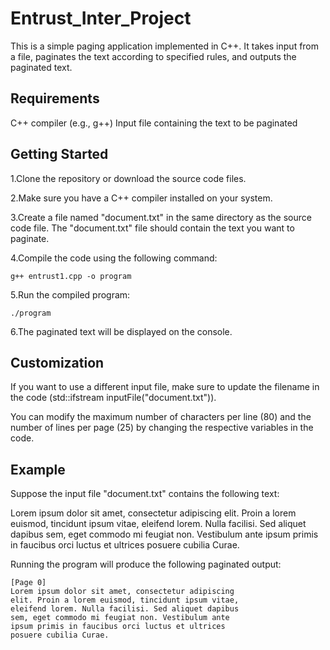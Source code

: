 # Entrust_Inter_Project
This is a simple paging application implemented in C++. It takes input from a file, paginates the text according to specified rules, and outputs the paginated text.

## Requirements
C++ compiler (e.g., g++)
Input file containing the text to be paginated

## Getting Started
1.Clone the repository or download the source code files.

2.Make sure you have a C++ compiler installed on your system.

3.Create a file named "document.txt" in the same directory as the source code file. The "document.txt" file should contain the text you want to paginate.

4.Compile the code using the following command:

```
g++ entrust1.cpp -o program
```

5.Run the compiled program:
```
./program
```

6.The paginated text will be displayed on the console.

## Customization

If you want to use a different input file, make sure to update the filename in the code (std::ifstream inputFile("document.txt")).

You can modify the maximum number of characters per line (80) and the number of lines per page (25) by changing the respective variables in the code.

## Example
Suppose the input file "document.txt" contains the following text:

Lorem ipsum dolor sit amet, consectetur adipiscing elit. Proin a lorem euismod, tincidunt ipsum vitae, eleifend lorem. Nulla facilisi. Sed aliquet dapibus sem, eget commodo mi feugiat non. Vestibulum ante ipsum primis in faucibus orci luctus et ultrices posuere cubilia Curae.

Running the program will produce the following paginated output:
```
[Page 0]
Lorem ipsum dolor sit amet, consectetur adipiscing
elit. Proin a lorem euismod, tincidunt ipsum vitae,
eleifend lorem. Nulla facilisi. Sed aliquet dapibus
sem, eget commodo mi feugiat non. Vestibulum ante
ipsum primis in faucibus orci luctus et ultrices
posuere cubilia Curae. 
```

